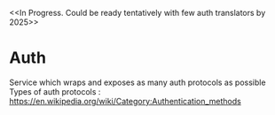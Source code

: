<<In Progress. Could be ready tentatively with few auth translators by 2025>>
# Auth
Service which wraps and exposes as many auth protocols as possible
Types of auth protocols :
  https://en.wikipedia.org/wiki/Category:Authentication_methods
